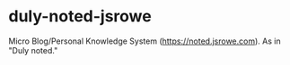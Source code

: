 # duly-noted-jsrowe

Micro Blog/Personal Knowledge System (<https://noted.jsrowe.com>). As in "Duly noted."
